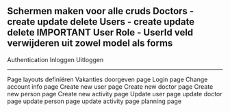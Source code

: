 Schermen maken voor alle cruds
    Doctors - create update delete
    Users - create update delete
IMPORTANT
    User Role - UserId veld verwijderen uit zowel model als forms
-----------------------------------------------------------------
Authentication
    Inloggen
    Uitloggen

-----------------------------------------------------------------

Page layouts definiëren
    Vakanties doorgeven page
    Login page
    Change account info page
    Create new user page
    Create new doctor page
    Create new person page
    Create new activity page
    Update user page
    update doctor page
    update person page
    update activity page
    planning page